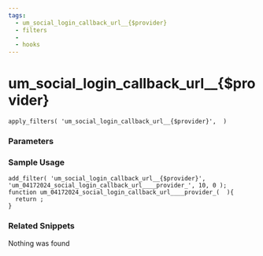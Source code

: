 ```yaml
---
tags: 
  - um_social_login_callback_url__{$provider}
  - filters
  - 
  - hooks
---
```

# um\_social\_login\_callback\_url\_\_{$provider}

``` php:no-line-numbers
apply_filters( 'um_social_login_callback_url__{$provider}',  )
```
<div class='hook-sep'></div>

### Parameters

<div class='hook-sep'></div>



### Sample Usage

``` php:no-line-numbers
add_filter( 'um_social_login_callback_url__{$provider}', 'um_04172024_social_login_callback_url____provider_', 10, 0 );
function um_04172024_social_login_callback_url____provider_(  ){
  return ;
}
```
<div class='hook-sep'></div>



### Related Snippets

Nothing was found

